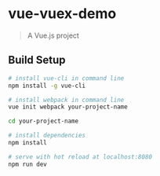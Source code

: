 # vue-vuex-demo

> A Vue.js project

## Build Setup

``` bash
# install vue-cli in command line
npm install -g vue-cli

# install webpack in command line
vue init webpack your-project-name

cd your-project-name

# install dependencies
npm install

# serve with hot reload at localhost:8080
npm run dev
```

